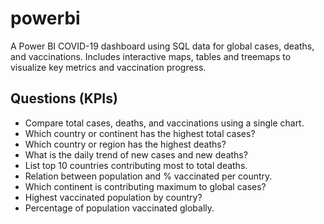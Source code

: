 # powerbi
A Power BI COVID-19 dashboard using SQL data for global cases, deaths, and vaccinations. Includes interactive maps, tables and treemaps to visualize key metrics and vaccination progress.


## Questions (KPIs)
- Compare total cases, deaths, and vaccinations using a single chart.
- Which country or continent has the highest total cases?
- Which country or region has the highest deaths?
- What is the daily trend of new cases and new deaths?
- List top 10 countries contributing most to total deaths.
- Relation between population and % vaccinated per country.
- Which continent is contributing maximum to global cases?
- Highest vaccinated population by country?
- Percentage of population vaccinated globally.



